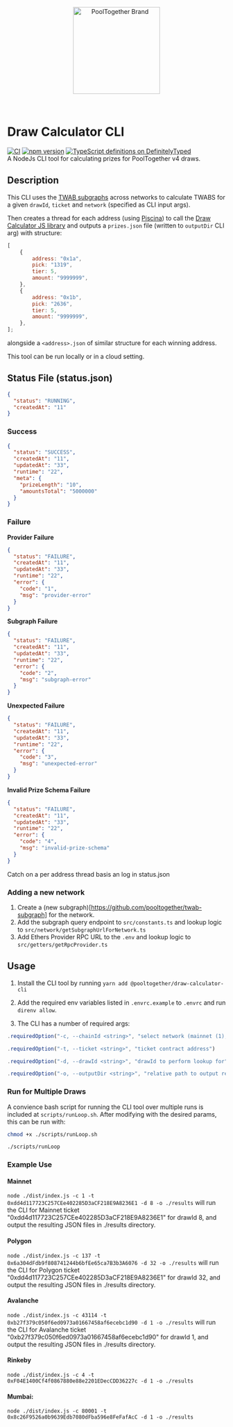 <p align="center">
  <a href="https://github.com/pooltogether/pooltogether--brand-assets">
    <img src="https://github.com/pooltogether/pooltogether--brand-assets/blob/977e03604c49c63314450b5d432fe57d34747c66/logo/pooltogether-logo--purple-gradient.png?raw=true" alt="PoolTogether Brand" style="max-width:100%;" width="200">
  </a>
</p>

<br />

# Draw Calculator CLI

[![CI](https://github.com/pooltogether/draw-calculator-cli/actions/workflows/main.yml/badge.svg)](https://github.com/pooltogether/draw-calculator-cli/actions/workflows/main.yml)
[![npm version](https://badge.fury.io/js/@pooltogether%2Fdraw-calculator-cli.svg)](https://badge.fury.io/js/@pooltogether%2Fdraw-calculator-cli)
[![TypeScript definitions on DefinitelyTyped](https://definitelytyped.org/badges/standard.svg)](https://definitelytyped.org)\
A NodeJs CLI tool for calculating prizes for PoolTogether v4 draws.

## Description

This CLI uses the [TWAB subgraphs](https://github.com/pooltogether/twab-subgraph) across networks to calculate TWABS for a given `drawId`, `ticket` and `network` (specified as CLI input args).

Then creates a thread for each address (using [Piscina](https://www.npmjs.com/package/piscina)) to call the [Draw Calculator JS library](https://github.com/pooltogether/draw-calculators-js) and outputs a `prizes.json` file (written to `outputDir` CLI arg) with structure:

```js
[
    {
        address: "0x1a",
        pick: "1319",
        tier: 5,
        amount: "9999999",
    },
    {
        address: "0x1b",
        pick: "2636",
        tier: 5,
        amount: "9999999",
    },
];
```

alongside a `<address>.json` of similar structure for each winning address.

This tool can be run locally or in a cloud setting.

## Status File (status.json)

```json
{
  "status": "RUNNING",
  "createdAt": "11"
}
```

### Success

```json
{
  "status": "SUCCESS",
  "createdAt": "11",
  "updatedAt": "33",
  "runtime": "22",
  "meta": {
    "prizeLength": "10",
    "amountsTotal": "5000000"
  }
}
```

### Failure

**Provider Failure**

```json
{
  "status": "FAILURE",
  "createdAt": "11",
  "updatedAt": "33",
  "runtime": "22",
  "error": {
    "code": "1",
    "msg": "provider-error"
  }
}
```

**Subgraph Failure**
```json
{
  "status": "FAILURE",
  "createdAt": "11",
  "updatedAt": "33",
  "runtime": "22",
  "error": {
    "code": "2",
    "msg": "subgraph-error"
  }
}
```

**Unexpected Failure**

```json
{
  "status": "FAILURE",
  "createdAt": "11",
  "updatedAt": "33",
  "runtime": "22",
  "error": {
    "code": "3",
    "msg": "unexpected-error"
  }
}
```

**Invalid Prize Schema Failure**

```json
{
  "status": "FAILURE",
  "createdAt": "11",
  "updatedAt": "33",
  "runtime": "22",
  "error": {
    "code": "4",
    "msg": "invalid-prize-schema"
  }
}
```

Catch on a per address thread basis an log in status.json

### Adding a new network

1. Create a (new subgraph)[https://github.com/pooltogether/twab-subgraph] for the network.
1. Add the subgraph query endpoint to `src/constants.ts` and lookup logic to `src/network/getSubgraphUrlForNetwork.ts`
1. Add Ethers Provider RPC URL to the `.env` and lookup logic to `src/getters/getRpcProvider.ts`

## Usage

1. Install the CLI tool by running `yarn add @pooltogether/draw-calculator-cli`
1. Add the required env variables listed in `.envrc.example` to `.envrc` and run `direnv allow`.

1. The CLI has a number of required args:

```js
.requiredOption("-c, --chainId <string>", "select network (mainnet (1), rinkeby (4), polygon (137) or mumbai (80001) etc.)")

.requiredOption("-t, --ticket <string>", "ticket contract address")

.requiredOption("-d, --drawId <string>", "drawId to perform lookup for")

.requiredOption("-o, --outputDir <string>", "relative path to output resulting JSON blob");`
```

### Run for Multiple Draws

A convience bash script for running the CLI tool over multiple runs is included at `scripts/runLoop.sh`. After modifying with the desired params, this can be run with:

```sh
chmod +x ./scripts/runLoop.sh

./scripts/runLoop

```

### Example Use

#### Mainnet

`node ./dist/index.js -c 1 -t 0xdd4d117723C257CEe402285D3aCF218E9A8236E1 -d 8 -o ./results`
will run the CLI for Mainnet ticket "0xdd4d117723C257CEe402285D3aCF218E9A8236E1" for drawId 8, and output the resulting JSON files in ./results directory.

#### Polygon

`node ./dist/index.js -c 137 -t 0x6a304dFdb9f808741244b6bfEe65ca7B3b3A6076 -d 32 -o ./results`
will run the CLI for Polygon ticket "0xdd4d117723C257CEe402285D3aCF218E9A8236E1" for drawId 32, and output the resulting JSON files in ./results directory.

#### Avalanche

`node ./dist/index.js -c 43114 -t 0xb27f379c050f6ed0973a01667458af6ecebc1d90 -d 1 -o ./results`
will run the CLI for Avalanche ticket "0xb27f379c050f6ed0973a01667458af6ecebc1d90" for drawId 1, and output the resulting JSON files in ./results directory.

#### Rinkeby

`node ./dist/index.js -c 4 -t 0xF04E1400Cf4f0867880e88e2201EDecCDD36227c -d 1 -o ./results`

#### Mumbai:

`node ./dist/index.js -c 80001 -t 0x8c26F9526a0b9639Edb7080dFba596e8FeFafAcC -d 1 -o ./results`
